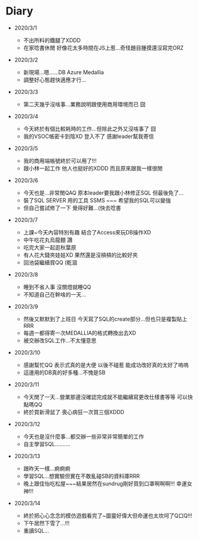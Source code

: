 # Diary

* 2020/3/1
  * 不出所料的鐵腿了XDDD
  * 在家唸書休閒 好像花太多時間在JS上惹...奇怪題目腫摸還沒寫完ORZ
  
* 2020/3/2
  * 新現場...嗯......DB Azure Medallia
  * 調整好心態趕快適應才行...
  
* 2020/3/3
  * 第二天幾乎沒啥事...業務說明跟使用商用環境而已 囧

* 2020/3/4
  * 今天終於有個比較耗時的工作...但除此之外又沒啥事了 囧
  * 我的VSOC帳密卡到陰XD 登入不了 感謝leader幫我寄信
  
* 2020/3/5
  * 我的商用端帳號終於可以用了!!!
  * 跟小林一起工作 他人也挺好的XDDD 而且原來跟我一樣很閒
  
* 2020/3/6
  * 今天也是...非常閒QAQ 原本leader要我跟小林修正SQL 但最後免了...
  * 裝了SQL SERVER 用的工具 SSMS ~~~ 希望我的SQL可以變強
  * 但自己嘗試修了一下 覺得好難...(快去唸書
  
* 2020/3/7
  * 上課~今天內容特別有趣 結合了Access來玩DB操作XD
  * 中午吃花丸烏龍麵 讚
  * 吃完大家一起逛秋葉原 
  * 有人花大錢夾娃娃XD 果然還是沒槓槓的比較好夾
  * 回池袋繼續買QQ (乾涸
  
* 2020/3/8 
  * 睡到不省人事 沒關燈就睡QQ
  * 不知道自己在幹啥的一天...
  
* 2020/3/9
  * 然後又默默到了上班日 今天寫了SQL的create部分...但也只是複製貼上RRR
  * 每週一都得寄一次MEDALLIA的格式轉換出去XD
  * 被交辦改SQL工作...不太懂意思

* 2020/3/10
  * 感謝幫忙QQ 表示式真的是大便 以後不碰惹 能成功改好真的太好了嗚嗚
  * 這邊用的DB真的好多種...不愧是SB
  
* 2020/3/11
  * 今天閒了一天...營業那邊沒確認完成就不能繼續寫更改仕樣書等等 可以快點嗎QQ
  * 終於買新滑鼠了 喪心病狂一次買三個XDDD
  
* 2020/3/12
  * 今天也是沒什麼事...都交辦一些非常非常簡單的工作
  * 自主學習SQL..........
  
* 2020/3/13
  * 跟昨天一樣...痾痾痾
  * 學習SQL...想實驗但實在不敢亂碰SB的資料庫RRR
  * 晚上跟佳怡吃松屋~~~結果居然在sundrug剛好買到口罩啊啊啊!!! 幸運女神!!!
  
* 2020/3/14
  * 終於把心心念念的模仿遊戲看完了~圖靈好偉大但命運也太坎坷了Q口Q!!!
  * 下午居然下雪了...!!!
  * 重讀SQL...
  